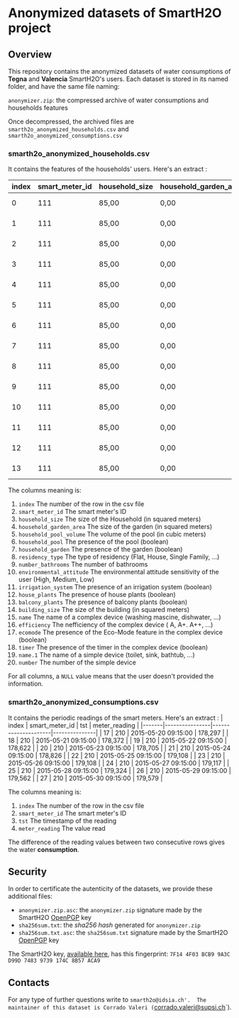  # Anonymized datasets of SmartH2O project   
 ## Overview
 This repository contains the anonymized datasets of water consumptions of __Tegna__ and __Valencia__ SmartH2O's users.
 Each dataset is stored in its named folder, and have the same file naming:
 
`anonymizer.zip`: the compressed archive of water consumptions and households features

Once decompressed, the archived files are `smarth2o_anonymized_households.csv` and `smarth2o_anonymized_consumptions.csv`

### smarth2o_anonymized_households.csv
It contains the features of the households' users.
Here's an extract :

| index | smart_meter_id | household_size | household_garden_area | household_pool_volume | household_pool | household_garden | residency_type | number_bathrooms | environmental_attitude           | irrigation_system | house_plants | balcony_plants | building_size | name            | efficiency | ecomode | timer | name.1                 | number |
|-------|----------------|----------------|-----------------------|-----------------------|----------------|------------------|----------------|------------------|----------------------------------|-------------------|--------------|----------------|---------------|-----------------|------------|---------|-------|------------------------|--------|
| 0     | 111            | 85,00          | 0,00                  | 0,00                  | 0              | 0                | Flat           | 2                | Medium environmental sensitivity | 0                 | 0            | 0              | \N            | washing_machine | A++        | 1       | 1     | toilet                 | 2      |
| 1     | 111            | 85,00          | 0,00                  | 0,00                  | 0              | 0                | Flat           | 2                | Medium environmental sensitivity | 0                 | 0            | 0              | \N            | washing_machine | A++        | 1       | 1     | sink                   | 3      |
| 2     | 111            | 85,00          | 0,00                  | 0,00                  | 0              | 0                | Flat           | 2                | Medium environmental sensitivity | 0                 | 0            | 0              | \N            | washing_machine | A++        | 1       | 1     | bathtub                | 0      |
| 3     | 111            | 85,00          | 0,00                  | 0,00                  | 0              | 0                | Flat           | 2                | Medium environmental sensitivity | 0                 | 0            | 0              | \N            | washing_machine | A++        | 1       | 1     | shower                 | 0      |
| 4     | 111            | 85,00          | 0,00                  | 0,00                  | 0              | 0                | Flat           | 2                | Medium environmental sensitivity | 0                 | 0            | 0              | \N            | washing_machine | A++        | 1       | 1     | tub_shower             | 2      |
| 5     | 111            | 85,00          | 0,00                  | 0,00                  | 0              | 0                | Flat           | 2                | Medium environmental sensitivity | 0                 | 0            | 0              | \N            | washing_machine | A++        | 1       | 1     | dishwasher_simple      | 1      |
| 6     | 111            | 85,00          | 0,00                  | 0,00                  | 0              | 0                | Flat           | 2                | Medium environmental sensitivity | 0                 | 0            | 0              | \N            | washing_machine | A++        | 1       | 1     | washing_machine_simple | 1      |
| 7     | 111            | 85,00          | 0,00                  | 0,00                  | 0              | 0                | Flat           | 2                | Medium environmental sensitivity | 0                 | 0            | 0              | \N            | dishwasher      | A++        | 1       | 1     | toilet                 | 2      |
| 8     | 111            | 85,00          | 0,00                  | 0,00                  | 0              | 0                | Flat           | 2                | Medium environmental sensitivity | 0                 | 0            | 0              | \N            | dishwasher      | A++        | 1       | 1     | sink                   | 3      |
| 9     | 111            | 85,00          | 0,00                  | 0,00                  | 0              | 0                | Flat           | 2                | Medium environmental sensitivity | 0                 | 0            | 0              | \N            | dishwasher      | A++        | 1       | 1     | bathtub                | 0      |
| 10    | 111            | 85,00          | 0,00                  | 0,00                  | 0              | 0                | Flat           | 2                | Medium environmental sensitivity | 0                 | 0            | 0              | \N            | dishwasher      | A++        | 1       | 1     | shower                 | 0      |
| 11    | 111            | 85,00          | 0,00                  | 0,00                  | 0              | 0                | Flat           | 2                | Medium environmental sensitivity | 0                 | 0            | 0              | \N            | dishwasher      | A++        | 1       | 1     | tub_shower             | 2      |
| 12    | 111            | 85,00          | 0,00                  | 0,00                  | 0              | 0                | Flat           | 2                | Medium environmental sensitivity | 0                 | 0            | 0              | \N            | dishwasher      | A++        | 1       | 1     | dishwasher_simple      | 1      |
| 13    | 111            | 85,00          | 0,00                  | 0,00                  | 0              | 0                | Flat           | 2                | Medium environmental sensitivity | 0                 | 0            | 0              | \N            | dishwasher      | A++        | 1       | 1     | washing_machine_simple | 1      |

The columns meaning is:
1. `index` The number of the row in the csv file
1. `smart_meter_id` The smart meter's ID
1. `household_size` The size of the Household (in squared meters)
1. `household_garden_area` The size of the garden (in squared meters)
1. `household_pool_volume` The volume of the pool (in cubic meters)
1. `household_pool` The presence of the pool (boolean)
1. `household_garden` The presence of the garden (boolean)
1. `residency_type` The type of residency (Flat, House, Single Family, ...) 
1. `number_bathrooms` The number of bathrooms
1. `environmental_attitude` The environmental attitude sensitivity of the user (High, Medium, Low)
1. `irrigation_system` The presence of an irrigation system (boolean)
1. `house_plants` The presence of house plants (boolean)
1. `balcony_plants` The presence of balcony plants (boolean)
1. `building_size` The size of the building (in squared meters)
1. `name` The name of a complex device (washing mascine, dishwater, ...)
1. `efficiency` The nefficiency of the complex device ( A, A+. A++, ...)
1. `ecomode` The presence of the Eco-Mode feature in the complex device (boolean)
1. `timer` The presence of the timer in the complex device (boolean)
1. `name.1` The name of a simple device (toilet, sink, bathtub, ...)
1. `number` The number of the simple device 

For all columns, a `NULL` value means that the user doesn't provided the information.
### smarth2o_anonymized_consumptions.csv
It contains the periodic readings of the smart meters.
Here's an extract :
| index | smart_meter_id | tst                 | meter_reading |
|-------|----------------|---------------------|---------------|
| 17    | 210            | 2015-05-20 09:15:00 | 178,297       |
| 18    | 210            | 2015-05-21 09:15:00 | 178,372       |
| 19    | 210            | 2015-05-22 09:15:00 | 178,622       |
| 20    | 210            | 2015-05-23 09:15:00 | 178,705       |
| 21    | 210            | 2015-05-24 09:15:00 | 178,826       |
| 22    | 210            | 2015-05-25 09:15:00 | 179,108       |
| 23    | 210            | 2015-05-26 09:15:00 | 179,108       |
| 24    | 210            | 2015-05-27 09:15:00 | 179,117       |
| 25    | 210            | 2015-05-28 09:15:00 | 179,324       |
| 26    | 210            | 2015-05-29 09:15:00 | 179,562       |
| 27    | 210            | 2015-05-30 09:15:00 | 179,579       |

The columns meaning is:
1. `index`  The number of the row in the csv file
1. `smart_meter_id` The smart meter's ID
1. `tst` The timestamp of the reading
1. `meter_reading` The value read

The difference of the reading values between two consecutive rows gives the water __consumption__.

## Security
In order to certificate the autenticity of the datasets, we provide these additional files:

- `anonymizer.zip.asc`: the `anonymizer.zip` signature made by the SmartH2O [OpenPGP](http://openpgp.org/) key
- `sha256sum.txt`: the _sha256 hash_ generated for `anonymizer.zip`
- `sha256sum.txt.asc`: the `sha256sum.txt` signature made by the SmartH2O [OpenPGP](http://openpgp.org/) key 


The SmartH2O key, [available here](https://pgp.mit.edu/pks/lookup?op=vindex&search=0x9739174C8B57ACA9), has this fingerprint: `7F14 4F03 BCB9 9A3C D99D 7483 9739 174C 8B57 ACA9`

## Contacts
For any type of further questions write to `smarth2o@idsia.ch'. 
The maintainer of this dataset is Corrado Valeri (`corrado.valeri@supsi.ch`).